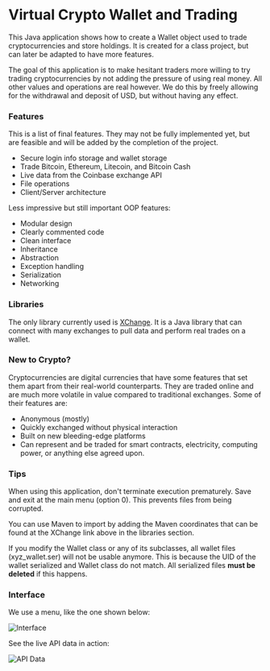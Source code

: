 # Virtual Crypto Wallet and Trading 

This Java application shows how to create a Wallet object used to trade cryptocurrencies and store holdings. It is created for a class project, but can later be adapted to have more features. 

The goal of this application is to make hesitant traders more willing to try trading cryptocurrencies by not adding the pressure of using real money. All other values and operations are real however. We do this by freely allowing for the withdrawal and deposit of USD, but without having any effect.

### Features

This is a list of final features. They may not be fully implemented yet, but are feasible and will be added by the completion of the project.

- Secure login info storage and wallet storage
- Trade Bitcoin, Ethereum, Litecoin, and Bitcoin Cash
- Live data from the Coinbase exchange API
- File operations
- Client/Server architecture


Less impressive but still important OOP features:
- Modular design
- Clearly commented code
- Clean interface
- Inheritance
- Abstraction
- Exception handling
- Serialization
- Networking

### Libraries
The only library currently used is [XChange](https://github.com/knowm/XChange). It is a Java library that can connect with many exchanges to pull data and perform real trades on a wallet.

### New to Crypto?
Cryptocurrencies are digital currencies that have some features that set them apart from their real-world counterparts. They are traded online and are much more volatile in value compared to traditional exchanges. Some of their features are:

- Anonymous (mostly)
- Quickly exchanged without physical interaction
- Built on new bleeding-edge platforms
- Can represent and be traded for smart contracts, electricity, computing power, or anything else agreed upon.

### Tips

When using this application, don't terminate execution prematurely. Save and exit at the main menu (option 0). This prevents files from being corrupted.

You can use Maven to import by adding the Maven coordinates that can be found at the XChange link above in the libraries section.

If you modify the Wallet class or any of its subclasses, all wallet files (xyz_wallet.ser) will not be usable anymore. This is because the UID of the wallet serialized and Wallet class do not match. All serialized files **must be deleted** if this happens. 

### Interface

We use a menu, like the one shown below:

![Interface](http://i.cubeupload.com/bi0Aho.png)

See the live API data in action:

![API Data](http://i.cubeupload.com/wfJVwn.png)
